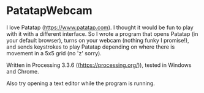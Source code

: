 # PatatapWebcam 

I love Patatap (https://www.patatap.com). I thought it would be fun to play with it with a different interface. So I wrote a program that opens Patatap (in your default browser), turns on your webcam (nothing funky I promise!), and sends keystrokes to play Patatap depending on where there is movement in a 5x5 grid (no 'z' sorry).

Written in Processing 3.3.6 ((https://processing.org/)), tested in Windows and Chrome.


Also try opening a text editor while the program is running.
